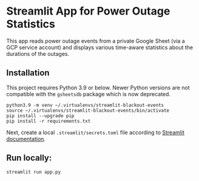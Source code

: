 # Streamlit App for Power Outage Statistics

This app reads power outage events from a private Google Sheet (via a GCP service account) and
displays various time-aware statistics about the durations of the outages. 

## Installation

This project requires Python 3.9 or below.
Newer Python versions are not compatible with the `gsheetsdb` package which is now deprecated.

```shell
python3.9 -m venv ~/.virtualenvs/streamlit-blackout-events
source ~/.virtualenvs/streamlit-blackout-events/bin/activate
pip install --upgrade pip
pip install -r requirements.txt
```

Next, create a local `.streamlit/secrets.toml` file according
to [Streamlit documentation](https://docs.streamlit.io/knowledge-base/tutorials/databases/private-gsheet).

## Run locally:

```shell
streamlit run app.py
```
